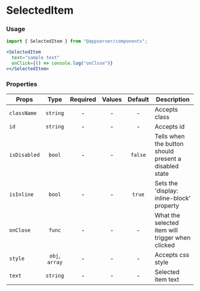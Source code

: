 # SelectedItem

### Usage

```js
import { SelectedItem } from "@appserver/components";
```

```jsx
<SelectedItem
  text="sample text"
  onClick={() => console.log("onClose")}
></SelectedItem>
```

### Properties

| Props        |      Type      | Required | Values | Default | Description                                           |
| ------------ | :------------: | :------: | :----: | :-----: | ----------------------------------------------------- |
| `className`  |    `string`    |    -     |   -    |    -    | Accepts class                                         |
| `id`         |    `string`    |    -     |   -    |    -    | Accepts id                                            |
| `isDisabled` |     `bool`     |    -     |   -    | `false` | Tells when the button should present a disabled state |
| `isInline`   |     `bool`     |    -     |   -    | `true`  | Sets the 'display: inline-block' property             |
| `onClose`    |     `func`     |    -     |   -    |    -    | What the selected item will trigger when clicked      |
| `style`      | `obj`, `array` |    -     |   -    |    -    | Accepts css style                                     |
| `text`       |    `string`    |    -     |   -    |    -    | Selected item text                                    |
